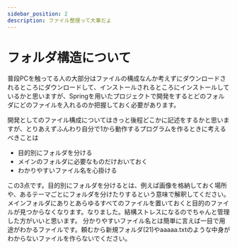 ```yaml
---
sidebar_position: 2
description: ファイル整理って大事だよ
---
```


# フォルダ構造について

普段PCを触ってる人の大部分はファイルの構成なんか考えずにダウンロードされるところにダウンロードして、インストールされるところにインストールしているかと思いますが、Springを用いたプロジェクトで開発をするとどのフォルダにどのファイルを入れるのか把握しておく必要があります。

開発としてのファイル構成についてはきっと後程どこかに記述をするかと思いますが、とりあえずふんわり自分で1から動作するプログラムを作るときに考えるべきことは
- 目的別にフォルダを分ける
- メインのフォルダに必要なものだけおいておく
- わかりやすいファイル名を心掛ける

この3点です。目的別にフォルダを分けるとは、例えば画像を格納しておく場所や、あるテーマごとにフォルダを分けたりするという意味で解釈してください。
メインフォルダにありとあらゆるすべてのファイルを置いておくと目的のファイルが見つからなくなります。なりました。結構ストレスになるのでちゃんと管理した方がいいと思います。
分かりやすいファイル名とは簡単に言えば一目で用途がわかるファイルです。頼むから新規フォルダ(21)やaaaaa.txtのような中身がわからないファイルを作らないでください。